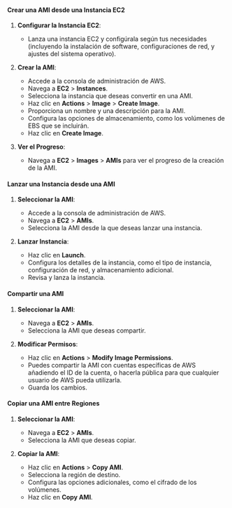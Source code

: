 #### Crear una AMI desde una Instancia EC2

1. **Configurar la Instancia EC2**:
    
    - Lanza una instancia EC2 y configúrala según tus necesidades (incluyendo la instalación de software, configuraciones de red, y ajustes del sistema operativo).

2. **Crear la AMI**:
    
    - Accede a la consola de administración de AWS.
    - Navega a **EC2** > **Instances**.
    - Selecciona la instancia que deseas convertir en una AMI.
    - Haz clic en **Actions** > **Image** > **Create Image**.
    - Proporciona un nombre y una descripción para la AMI.
    - Configura las opciones de almacenamiento, como los volúmenes de EBS que se incluirán.
    - Haz clic en **Create Image**.

3. **Ver el Progreso**:
    
    - Navega a **EC2** > **Images** > **AMIs** para ver el progreso de la creación de la AMI.

#### Lanzar una Instancia desde una AMI

1. **Seleccionar la AMI**:
    
    - Accede a la consola de administración de AWS.
    - Navega a **EC2** > **AMIs**.
    - Selecciona la AMI desde la que deseas lanzar una instancia.

2. **Lanzar Instancia**:
    
    - Haz clic en **Launch**.
    - Configura los detalles de la instancia, como el tipo de instancia, configuración de red, y almacenamiento adicional.
    - Revisa y lanza la instancia.

#### Compartir una AMI

1. **Seleccionar la AMI**:
    
    - Navega a **EC2** > **AMIs**.
    - Selecciona la AMI que deseas compartir.

2. **Modificar Permisos**:
    
    - Haz clic en **Actions** > **Modify Image Permissions**.
    - Puedes compartir la AMI con cuentas específicas de AWS añadiendo el ID de la cuenta, o hacerla pública para que cualquier usuario de AWS pueda utilizarla.
    - Guarda los cambios.

#### Copiar una AMI entre Regiones

1. **Seleccionar la AMI**:
    
    - Navega a **EC2** > **AMIs**.
    - Selecciona la AMI que deseas copiar.

2. **Copiar la AMI**:
    
    - Haz clic en **Actions** > **Copy AMI**.
    - Selecciona la región de destino.
    - Configura las opciones adicionales, como el cifrado de los volúmenes.
    - Haz clic en **Copy AMI**.